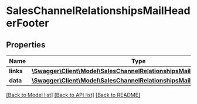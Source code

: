 # SalesChannelRelationshipsMailHeaderFooter

## Properties
Name | Type | Description | Notes
------------ | ------------- | ------------- | -------------
**links** | [**\Swagger\Client\Model\SalesChannelRelationshipsMailHeaderFooterLinks**](SalesChannelRelationshipsMailHeaderFooterLinks.md) |  | [optional] 
**data** | [**\Swagger\Client\Model\SalesChannelRelationshipsMailHeaderFooterData**](SalesChannelRelationshipsMailHeaderFooterData.md) |  | [optional] 

[[Back to Model list]](../../README.md#documentation-for-models) [[Back to API list]](../../README.md#documentation-for-api-endpoints) [[Back to README]](../../README.md)

